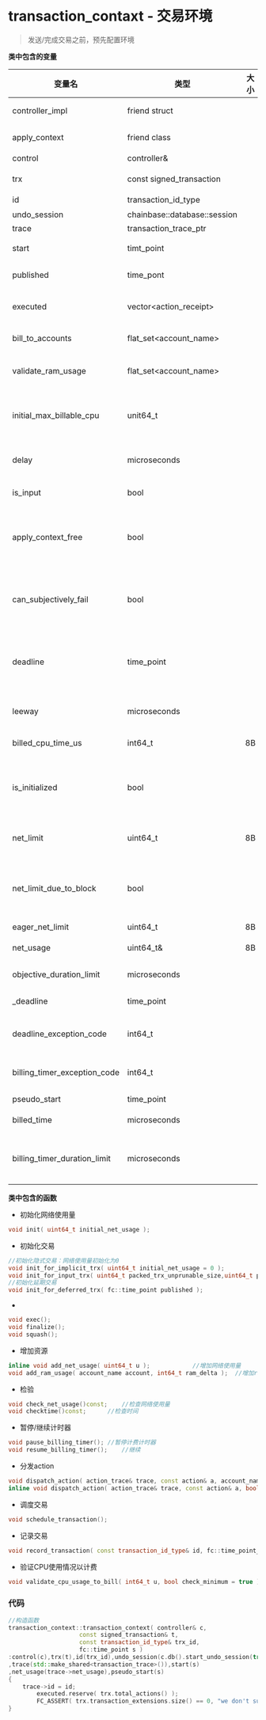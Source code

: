 # transaction_contaxt - 交易环境
> 发送/完成交易之前，预先配置环境           
>           

**类中包含的变量**

|变量名		|类型				|大小	|含义|
|--			|--				|--	|--|
|controller_impl	|friend struct			|	|控制器实现|
|apply_context		|friend class			|	|应用环境|
|control		|controller&			|	|控制器|
|trx			|const signed_transaction	|	|已签名的交易|
|id			|transaction_id_type		|	|交易id|
|undo_session		|chainbase::database::session	|	|会话|
|trace			|transaction_trace_ptr		|	||
|start			|timt_point			|	|开始时间|
|published		|time_pont			|	|发布时间|
|executed		|vector<action_receipt>		|	|已被接受的action|
|bill_to_accounts	|flat_set<account_name>		|	|账户账单|
|validate_ram_usage	|flat_set<account_name>		|	|账户可用ram数量|
|initial_max_billable_cpu |unit64_t			|	|初始最大可计费cpu，默认为0|
|delay			|microseconds			|	|延时，单位：毫秒|
|is_input		|bool				|	|初始化为false|
|apply_context_free	|bool				|	|应用环境是否收费，默认不收费|
|can_subjectively_fail	|bool				|	|可在主观上失败？，默认为真|
|deadline		|time_point			|	|截止日期？，默认为最大时间|
|leeway			|microseconds			|	|余地，默认为3000ms|
|billed_cpu_time_us	|int64_t			|8B	|可计费cpu时长|
|is_initialized		|bool				|	|判断是否已经初始化，默认为无|
|net_limit		|uint64_t			|8B	|网络限制，默认为0|
|net_limit_due_to_block	|bool				|	|区块判断的网络限制，默认为真|
|eager_net_limit	|uint64_t			|8B	|默认为0|
|net_usage		|uint64_t&			|8B	|网络使用量|
|objective_duration_limit|microseconds			|	|客观限制|
|_deadline		|time_point			|	|截至日期|
|deadline_exception_code|int64_t			|	|截至日期异常代码|
|billing_timer_exception_code|int64_t			|	|计费定时器异常代码|
|pseudo_start		|time_point			|	|伪开始|
|billed_time		|microseconds			|	|计费时间|
|billing_timer_duration_limit|microseconds		|	|计费定时器的持续时间限制|
                 
**类中包含的函数**

* 初始化网络使用量
```C++
void init( uint64_t initial_net_usage );           
```
* 初始化交易
```C++
//初始化隐式交易：网络使用量初始化为0
void init_for_implicit_trx( uint64_t initial_net_usage = 0 );
void init_for_input_trx( uint64_t packed_trx_unprunable_size,uint64_t packed_trx_prunable_size,uint32_t num_signatures); 
//初始化延期交易
void init_for_deferred_trx( fc::time_point published );
```
* 
```C++ 
void exec();
void finalize();
void squash();
```
* 增加资源
```C++
inline void add_net_usage( uint64_t u );			//增加网络使用量
void add_ram_usage( account_name account, int64_t ram_delta );	//增加ram使用量
```
* 检验
```C++
void check_net_usage()const;	//检查网络使用量
void checktime()const;		//检查时间
```
* 暂停/继续计时器
```C++
void pause_billing_timer();	//暂停计费计时器
void resume_billing_timer();	//继续
```
* 分发action
```C++
void dispatch_action( action_trace& trace, const action& a, account_name receiver, bool context_free = false, uint32_t recurse_depth = 0 );
inline void dispatch_action( action_trace& trace, const action& a, bool context_free = false );
```
* 调度交易
```C++
void schedule_transaction();
```
* 记录交易
```C++
void record_transaction( const transaction_id_type& id, fc::time_point_sec expire );
```
* 验证CPU使用情况以计费
```C++
void validate_cpu_usage_to_bill( int64_t u, bool check_minimum = true )const;
```

### 代码
```C++
//构造函数
transaction_context::transaction_context( controller& c,            
					const signed_transaction& t,               
					const transaction_id_type& trx_id,             
					fc::time_point s )
:control(c),trx(t),id(trx_id),undo_session(c.db().start_undo_session(true))
,trace(std::make_shared<transaction_trace>()),start(s)
,net_usage(trace->net_usage),pseudo_start(s)
{
	trace->id = id;
      	executed.reserve( trx.total_actions() );
      	FC_ASSERT( trx.transaction_extensions.size() == 0, "we don't support any extensions yet" );
}



```
